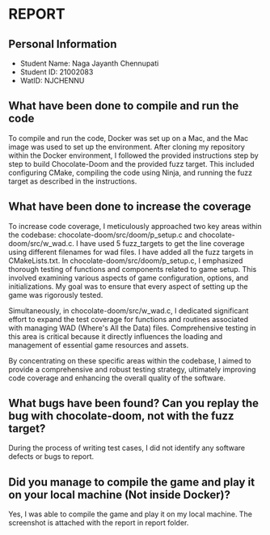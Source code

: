 # REPORT

## Personal Information
- Student Name: Naga Jayanth Chennupati
- Student ID: 21002083
- WatID: NJCHENNU

## What have been done to compile and run the code
To compile and run the code, Docker was set up on a Mac, and the Mac image was used to set up the environment. After cloning my repository within the Docker environment, I followed the provided instructions step by step to build Chocolate-Doom and the provided fuzz target. This included configuring CMake, compiling the code using Ninja, and running the fuzz target as described in the instructions.
## What have been done to increase the coverage
To increase code coverage, I meticulously approached two key areas within the codebase: chocolate-doom/src/doom/p_setup.c and chocolate-doom/src/w_wad.c.
I have used 5 fuzz_targets to get the line coverage using different filenames for wad files. I have added all the fuzz targets in CMakeLists.txt.
In chocolate-doom/src/doom/p_setup.c, I emphasized thorough testing of functions and components related to game setup. This involved examining various aspects of game configuration, options, and initializations. My goal was to ensure that every aspect of setting up the game was rigorously tested.

Simultaneously, in chocolate-doom/src/w_wad.c, I dedicated significant effort to expand the test coverage for functions and routines associated with managing WAD (Where's All the Data) files. Comprehensive testing in this area is critical because it directly influences the loading and management of essential game resources and assets.

By concentrating on these specific areas within the codebase, I aimed to provide a comprehensive and robust testing strategy, ultimately improving code coverage and enhancing the overall quality of the software.
## What bugs have been found? Can you replay the bug with chocolate-doom, not with the fuzz target?
During the process of writing test cases, I did not identify any software defects or bugs to report.
## Did you manage to compile the game and play it on your local machine (Not inside Docker)?
Yes, I was able to compile the game and play it on my local machine. The screenshot is attached with the report in report folder.
